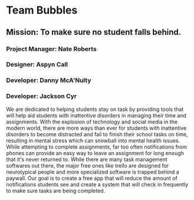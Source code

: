 # Team Bubbles

## Mission: To make sure no student falls behind.

### Project Manager: Nate Roberts
### Designer: Aspyn Call
### Developer: Danny McA'Nulty
### Developer: Jackson Cyr

We are dedicated to helping students stay on task by providing tools that will help aid students with inattentive disorders in managing their time and assignments. With the explosion of technology and social media in the modern world, there are more ways than ever for students with inattentive disorders to become distracted and fail to finish their school tasks on time, resulting in mental stress which can snowball into mental health issues. While attempting to complete assignments, far too often notifications from phones can provide an easy way to leave an assignment for long enough that it's never returned to. While there are many task management softwares out there, the major free ones like trello are designed for neurotypical people and more specialized software is trapped behind a paywall. Our goal is to create a free app that will reduce the amount of notifications students see and create a system that will check in frequently to make sure tasks are being completed.
